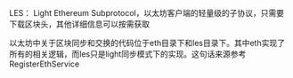 LES： Light Ethereum Subprotocol，以太坊客户端的轻量级的子协议，只需要下载区块头，其他详细信息可以按需获取

以太坊中关于区块同步和交换的代码位于eth目录下和les目录下。其中eth实现了所有的相关逻辑，而les只是light同步模式下的实现。这句话来源参考 RegisterEthService

